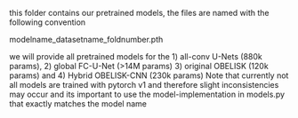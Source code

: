 this folder contains our pretrained models, the files are named with the following convention

modelname_datasetname_foldnumber.pth

we will provide all pretrained models for the 1) all-conv U-Nets (880k params), 2) global FC-U-Net (>14M params)
3) original OBELISK (120k params) and 4) Hybrid OBELISK-CNN (230k params) 
Note that currently not all models are trained with pytorch v1 and therefore slight inconsistencies may occur and its important to use the model-implementation in models.py that exactly matches the model name
